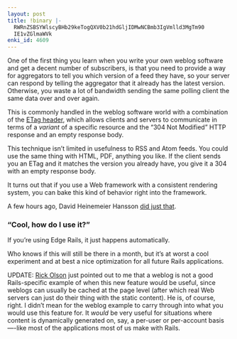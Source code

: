 ```yaml
---
layout: post
title: !binary |-
  RWRnZSBSYWlscyBHb29keTogQXV0b21hdGljIDMwNCBmb3IgVmlld3MgTm90
  IE1vZGlmaWVk
enki_id: 4609
---
```


One of the first thing you learn when you write your own weblog software
and get a decent number of subscribers, is that you need to provide a
way for aggregators to tell you which version of a feed they have, so
your server can respond by telling the aggregator that it already has
the latest version. Otherwise, you waste a lot of bandwidth sending the
same polling client the same data over and over again.

This is commonly handled in the weblog software world with a combination
of the [ETag
header](http://www.w3.org/Protocols/rfc2616/rfc2616-sec14.html#sec14.19),
which allows clients and servers to communicate in terms of a *variant*
of a specific resource and the “304 Not Modified” HTTP response and an
empty response body.

This technique isn’t limited in usefulness to RSS and Atom feeds. You
could use the same thing with HTML, PDF, anything you like. If the
client sends you an ETag and it matches the version you already have,
you give it a 304 with an empty response body.

It turns out that if you use a Web framework with a consistent rendering
system, you can bake this kind of behavior right into the framework.

A few hours ago, David Heinemeier Hansson [did just
that](http://dev.rubyonrails.org/changeset/6158).

### “Cool, how do I use it?”

If you’re using Edge Rails, it just happens automatically.

Who knows if this will still be there in a month, but it’s at worst a
cool experiment and at best a nice optimization for all future Rails
applications.

UPDATE: [Rick Olson](http://techno-weenie.net/) just pointed out to me
that a weblog is not a good Rails-specific example of when this new
feature would be useful, since weblogs can usually be cached at the page
level (after which real Web servers can just do their thing with the
static content). He is, of course, right. I didn’t mean for the weblog
example to carry through into what you would use this feature for. It
*would* be very useful for situations where content is dynamically
generated on, say, a per-user or per-account basis—-like most of the
applications most of us make with Rails.
